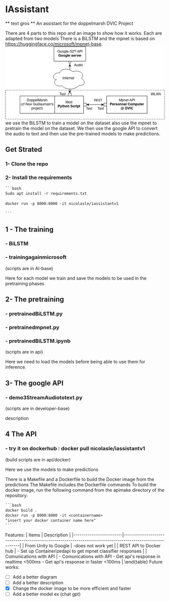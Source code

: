 # IAssistant
** text gros **
An assistant for the doppelmarsh DVIC Project

There are 4 parts to this repo and an image to show how it works. Each are adapted from two models
There is a BiLSTM and the mpnet is based on https://huggingface.co/microsoft/mpnet-base.
![](diagram.png)
we use the BiLSTM to train a model on the dataset also use the mpnet to pretrain the model on the dataset.
We then use the google API to convert the audio to text and then use the pre-trained models to make predictions.

## Get Strated
### 1- Clone the repo
### 2- Install the requirements
    ```bash
    Sudo apt install -r requirements.txt
    
    docker run -p 8000:8000 -it nicolasle/iassistantv1
    
    ```



## 1 - The training

### - BiLSTM
### - trainingagainmicrosoft
(scripts are in AI-base)

Here for each model we train and save the models to be used in the pretraining phases

## 2- The pretraining
###   - pretrainedBiLSTM.py
###   - pretrainedmpnet.py
###   - pretrainedBiLSTM.ipynb
(scripts are in api)

Here we need to load the models before being able to use them for inference.

## 3- The google API
###   - demo3StreamAudiototext.py
(scripts are in developer-base)

description

## 4 The API
###   - try it on dockerhub : docker pull nicolasle/iassistantv1
(build scripts are in api/docker)

Here we use the models to make predictions 

There is a Makefile and a Dockerfile to build the Docker image from the predictions
The Makefile includes the Dockerfile commands
To build the docker image, run the following command from the apimake directory of the repository:
    
    ```bash
    docker build .
    docker run -p 8000:8000 -it <containername>
    "insert your docker container name here"
    ```
Features:
| Items                  | Description                                                                                             |
|------------------------|---------------------------------------------------------------------------------------------------------|
| From Unity to Google   | -does not work yet                                                                                      |
| REST API to Docker hub | - Set up Containerizedapi to get mpnet classifier responses                                             |
| Comunications with API | - Comunications with API  - Get api's response in realtime <500ms - Get api's response in faster <100ms |
\end{table}
Future works:
- [ ] Add a better diagram
- [ ] Add a better description
- [X] Change the docker image to be more efficient and faster
- [ ] Add a better model ex (chat gpt)
